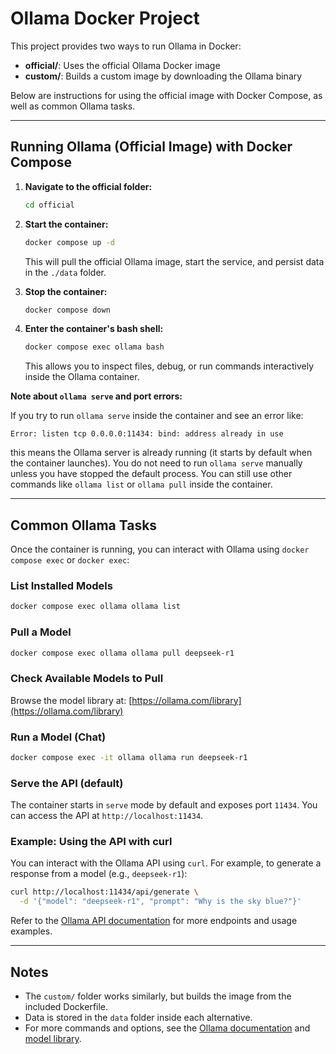 # Ollama Docker Project

This project provides two ways to run Ollama in Docker:

- **official/**: Uses the official Ollama Docker image
- **custom/**: Builds a custom image by downloading the Ollama binary

Below are instructions for using the official image with Docker Compose, as well as common Ollama tasks.

---

## Running Ollama (Official Image) with Docker Compose

1. **Navigate to the official folder:**
   ```sh
   cd official
   ```

2. **Start the container:**
   ```sh
   docker compose up -d
   ```
   This will pull the official Ollama image, start the service, and persist data in the `./data` folder.

3. **Stop the container:**
   ```sh
   docker compose down
   ```

4. **Enter the container's bash shell:**
   ```sh
   docker compose exec ollama bash
   ```
   This allows you to inspect files, debug, or run commands interactively inside the Ollama container.

**Note about `ollama serve` and port errors:**

If you try to run `ollama serve` inside the container and see an error like:

```
Error: listen tcp 0.0.0.0:11434: bind: address already in use
```

this means the Ollama server is already running (it starts by default when the container launches). You do not need to run `ollama serve` manually unless you have stopped the default process. You can still use other commands like `ollama list` or `ollama pull` inside the container.

---

## Common Ollama Tasks

Once the container is running, you can interact with Ollama using `docker compose exec` or `docker exec`:

### List Installed Models
```sh
docker compose exec ollama ollama list
```

### Pull a Model
```sh
docker compose exec ollama ollama pull deepseek-r1
```

### Check Available Models to Pull
Browse the model library at: [https://ollama.com/library](https://ollama.com/library)

### Run a Model (Chat)
```sh
docker compose exec -it ollama ollama run deepseek-r1
```

### Serve the API (default)
The container starts in `serve` mode by default and exposes port `11434`.
You can access the API at `http://localhost:11434`.

### Example: Using the API with curl
You can interact with the Ollama API using `curl`. For example, to generate a response from a model (e.g., `deepseek-r1`):

```sh
curl http://localhost:11434/api/generate \
  -d '{"model": "deepseek-r1", "prompt": "Why is the sky blue?"}'
```

Refer to the [Ollama API documentation](https://github.com/ollama/ollama/blob/main/docs/api.md) for more endpoints and usage examples.

---

## Notes
- The `custom/` folder works similarly, but builds the image from the included Dockerfile.
- Data is stored in the `data` folder inside each alternative.
- For more commands and options, see the [Ollama documentation](https://github.com/ollama/ollama) and [model library](https://ollama.com/library).

